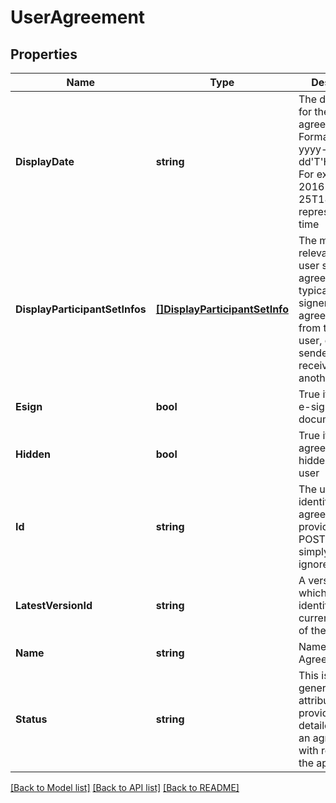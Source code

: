 # UserAgreement

## Properties
Name | Type | Description | Notes
------------ | ------------- | ------------- | -------------
**DisplayDate** | **string** | The display date for the agreement. Format would be yyyy-MM-dd&#39;T&#39;HH:mm:ssZ. For example, e.g 2016-02-25T18:46:19Z represents UTC time | [default to null]
**DisplayParticipantSetInfos** | [**[]DisplayParticipantSetInfo**](DisplayParticipantSetInfo.md) | The most relevant current user set for the agreement. It is typically the next signer if the agreement is from the current user, or the sender if received from another user | [default to null]
**Esign** | **bool** | True if this is an e-sign document | [default to null]
**Hidden** | **bool** | True if agreement is hidden for the user | [default to null]
**Id** | **string** | The unique identifier of the agreement.If provided in POST, it will simply be ignored | [optional] [default to null]
**LatestVersionId** | **string** | A version ID which uniquely identifies the current version of the agreement | [default to null]
**Name** | **string** | Name of the Agreement | [default to null]
**Status** | **string** | This is a server generated attribute which provides the detailed status of an agreement with respect to the apiCaller | [optional] [default to null]

[[Back to Model list]](../README.md#documentation-for-models) [[Back to API list]](../README.md#documentation-for-api-endpoints) [[Back to README]](../README.md)


